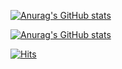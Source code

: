 

<!---
developerjhp/developerjhp is a ✨ special ✨ repository because its `README.md` (this file) appears on your GitHub profile.
You can click the Preview link to take a look at your changes.
--->

[![Anurag's GitHub stats](https://github-readme-stats.vercel.app/api?username=developerjhp&count_private=true&show_icons=true&show_icons=true&theme=dark)](https://github.com/developerjhp/github-readme-stats)

[![Anurag's GitHub stats](https://github-readme-stats.vercel.app/api?username=developerjhp&count_private=true&layout=compact)](https://github.com/developerjhp/github-readme-stats)

[![Hits](https://hits.seeyoufarm.com/api/count/incr/badge.svg?url=https%3A%2F%2Fgithub.com%2Fdeveloperjhp&count_bg=%23928E8E&title_bg=%23555555&icon=github.svg&icon_color=%23E7E7E7&title=hits&edge_flat=false)](https://hits.seeyoufarm.com)
